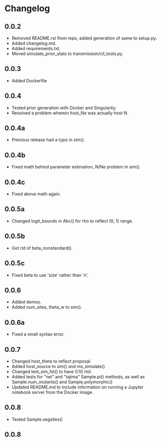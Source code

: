 # Changelog

## 0.0.2

- Removed README.rst from repo, added generation of same to setup.py.
- Added changelog.md.
- Added requirements.txt.
- Moved simulate_prior_stats to transmission/cli_tools.py.

## 0.0.3

- Added Dockerfile

## 0.0.4

- Tested prior generation with Docker and Singularity.
- Resolved a problem wherein host_Ne was actually host N.

## 0.0.4a

- Previous release had a typo in sim().

## 0.0.4b

- Fixed math behind parameter estimation, N/Ne problem in sim().

## 0.0.4c

- Fixed above math again.

## 0.0.5a

- Changed logit_bounds in Abc() for rho to reflect (0, 1) range.

## 0.0.5b

- Got rid of beta_nonstandard().

## 0.0.5c

- Fixed beta to use 'size' rather than 'n'.

## 0.0.6

- Added demos.
- Added num_sites, theta_w to sim().

## 0.0.6a

- Fixed a small syntax error.

## 0.0.7

- Changed host_theta to reflect proposal.
- Added host_source to sim() and ms_simulate()
- Changed test_sim_fst() to have 0.10 rtol.
- Added tests for "nei" and "tajima" Sample.pi() methods, as well as
  Sample.num_mutants() and Sample.polymorphic()
- Updated README.md to include information on running a Jupyter notebook
  server from the Docker image.

## 0.0.8

- Tested Sample.segsites()

## 0.0.8

